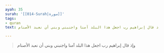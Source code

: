```yaml
---
ayah: 35
surah: '[[014-Surah|سورة]]'
tags:
- quran
text: وإذ قال إبراهيم رب اجعل هذا البلد آمنا واجنبني وبني أن نعبد الأصنام

---
```

> وإذ قال إبراهيم رب اجعل هذا البلد آمنا واجنبني وبني أن نعبد الأصنام
